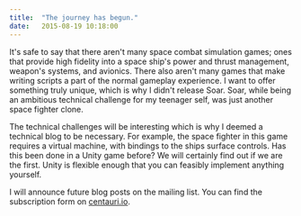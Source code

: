 ```yaml
---
title:  "The journey has begun."
date:   2015-08-19 10:18:00
---
```


It's safe to say that there aren't many space combat simulation games; ones that provide high fidelity into a space ship's
power and thrust management, weapon's systems, and avionics. There also aren't many games that make writing scripts a part of
the normal gameplay experience. I want to offer something truly unique, which is why I didn't release Soar. Soar, while
being an ambitious technical challenge for my teenager self, was just another space fighter clone.

The technical challenges will be interesting which is why I deemed a technical blog to be necessary. For example, the space fighter in this game
requires a virtual machine, with bindings to the ships surface controls. Has this been done in a Unity game before? We will certainly find out if we are the first. Unity is flexible enough that you can feasibly implement anything yourself.

I will announce future blog posts on the mailing list. You can find the subscription form on [centauri.io].

[centauri.io]: http://centauri.io
